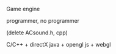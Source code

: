 
Game engine

programmer, no programmer

(delete ACsound.h, cpp) 

C/C++ + directX
java + opengl
js + webgl
